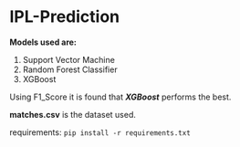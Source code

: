 # IPL-Prediction

**Models used are:**
1. Support Vector Machine
2. Random Forest Classifier
3. XGBoost

Using F1_Score it is found that _**XGBoost**_ performs the best.

**matches.csv** is the dataset used.

requirements: `pip install -r requirements.txt`


